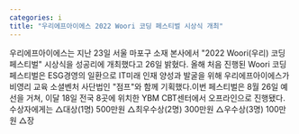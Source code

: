 ```yaml
---
categories: i
title: "우리에프아이에스 2022 Woori 코딩 페스티벌 시상식 개최"
---
```

우리에프아이에스는 지난 23일 서울 마포구 소재 본사에서 "2022 Woori(우리) 코딩 페스티벌" 시상식을 성공리에 개최했다고 26일 밝혔다. 올해 처음 진행된 Woori 코딩 페스티벌은 ESG경영의 일환으로 IT미래 인재 양성과 발굴을 위해 우리에프아이에스가 비영리 교육 소셜벤처 사단법인 "점프"와 함께 기획했다.이번 페스티벌은 8월 26일 예선을 거쳐, 이달 18일 전국 8곳에 위치한 YBM CBT센터에서 오프라인으로 진행됐다. 수상자에게는 △대상(1명) 500만원 △최우수상(2명) 300만원 △우수상(3명) 100만원 △장